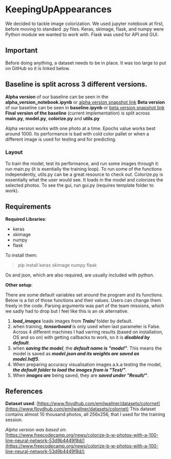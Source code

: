 # KeepingUpAppearances

We decided to tackle image colorization.
We used jupyter notebook at first, before moving to standard .py files.
Keras, skimage, flask, and numpy were Python module we wanted to work with.
Flask was used for API and GUI.

## Important

Before doing anything, a dataset needs to be in place.
It was too large to put on GitHub so it is linked below.

## Baseline is split across 3 different versions.

**Alpha version** of our baseline can be seen in the **alpha_version_notebook.ipynb** or [alpha version snapshot link](https://github.com/CRTeaching/KeepingUpAppearances/tree/f89ff1f90edf0af6ead71c54af3c7d3c62bce2a2)
**Beta version** of our baseline can be seen in **baseline.ipynb** or [beta version snapshot link](https://github.com/CRTeaching/KeepingUpAppearances/tree/dd3ce7c1b8434ff19dcaf7e0a3eafae702719e9f)
**Final version of the baseline** (current implementation) is split across **main.py**, **model.py**, **colorize.py** and **utils.py**

Alpha version works with one photo at a time. Epochs value works best around 1000.
Its performance is bad with cold color pallet or when a different image is used for testing and for predicting.

### Layout

To train the model, test its performance, and run some images through it: run main.py (it is esentially the training loop).
To run some of the functions independently, utils.py can be a great resource to check out.
Colorize.py is essentially what the user would see. It loads in the model and colorizes the selected photos.
To see the gui, run gui.py (requires template folder to work).

## Requirements

**Required Libraries**:

- keras
- skimage
- numpy
- flask

To install them:
> pip install keras skimage numpy flask

Os and json, which are also required, are usually included with python.

**Other setup**:

There are some default variables set around the program and its functions. Below is a list of those functions and their values. Users can change them freely in the code. Parsing arguments was part of the team missions, which we sadly had to drop but I feel like this is an ok alternative.

1. ***load_images*** loads images from ***Train/*** folder by default.
2. when training, ***tensorboard*** is only used when last parameter is False. Across 4 different machines I had varring results (based on installation, OS and so on) with getting callbacks to work, so it is ***disabled by default***.
3. when ***saving the model***, the ***default name is "model"***. This means the model is saved as ***model.json and its weights are saved as model.hdf5***.
4. When preparing accuracy visualisation images a.k.a testing the model, ***the default folder to load the images from is "Test/"***.
5. When ***images are*** being saved, they are ***saved under "Result/"***.

## References

**Dataset used**:
[https://www.floydhub.com/emilwallner/datasets/colornet](https://www.floydhub.com/emilwallner/datasets/colornet)
This dataset contains almost 10 thousand photos, all 256x256, that I used for the training session.

*Alpha version was based on*:
[https://www.freecodecamp.org/news/colorize-b-w-photos-with-a-100-line-neural-network-53d9b4449f8d/](https://www.freecodecamp.org/news/colorize-b-w-photos-with-a-100-line-neural-network-53d9b4449f8d/)

